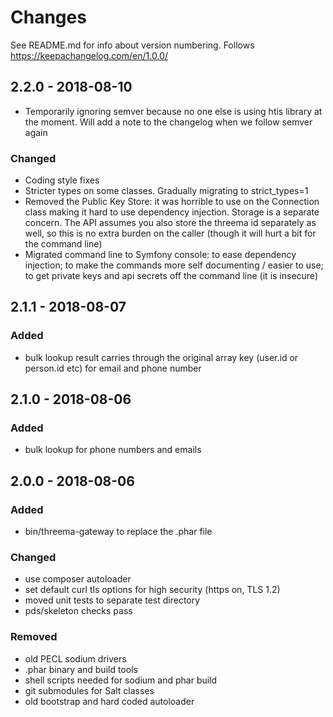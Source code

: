 # Changes

See README.md for info about version numbering. Follows https://keepachangelog.com/en/1.0.0/

## 2.2.0 - 2018-08-10
- Temporarily ignoring semver because no one else is using htis library at the moment. Will add a note to the changelog when we follow semver again
### Changed
- Coding style fixes
- Stricter types on some classes. Gradually migrating to strict_types=1
- Removed the Public Key Store: it was horrible to use on the Connection class making it hard to use dependency injection. Storage is a separate concern. The API assumes you also store the threema id separately as well, so this is no extra burden on the caller (though it will hurt a bit for the command line)
- Migrated command line to Symfony console: to ease dependency injection; to make the commands more self documenting / easier to use; to get private keys and api secrets off the command line (it is insecure)

## 2.1.1 - 2018-08-07
### Added
- bulk lookup result carries through the original array key (user.id or person.id etc) for email and phone number

## 2.1.0 - 2018-08-06
### Added
- bulk lookup for phone numbers and emails

## 2.0.0 - 2018-08-06
### Added
- bin/threema-gateway to replace the .phar file
### Changed
- use composer autoloader
- set default curl tls options for high security (https on, TLS 1.2)
- moved unit tests to separate test directory
- pds/skeleton checks pass 
### Removed
- old PECL sodium drivers
- .phar binary and build tools
- shell scripts needed for sodium and phar build
- git submodules for Salt classes 
- old bootstrap and hard coded autoloader 